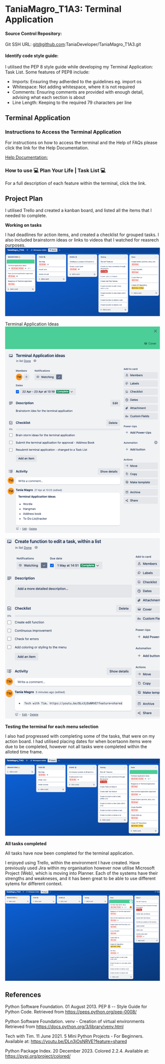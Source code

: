 # TaniaMagro_T1A3: Terminal Application

#### Source Control Repository: 
Git SSH URL: git@github.com:TaniaDeveloper/TaniaMagro_T1A3.git

#### Identify code style guide:
I utilised the PEP 8 style guide while developing my Terminal Application: Task List. Some features of PEP8 include:
* Imports: Ensuring they adherded to the guidelines eg. import os
* Whitespace: Not adding whitespace, where it is not required
* Comments: Ensuring comments are provided with enough detail, advising what each section is about
* Line Length: Keeping to the required 79 characters per line


## Terminal Application

### Instructions to Access the Terminal Application
For instructions on how to access the terminal and the Help of FAQs please click the link for the Help Documentation.

[Help Documentation:](./docs/instructions_and_help.md)

### How to use 💻 Plan Your Life | Task List 💻

For a full description of each feature within the terminal, click the link.

## Project Plan

I utilised Trello and created a kanban board, and listed all the items that I needed to complete.

**Working on tasks**

I had deadlines for action items, and created a checklist for grouped tasks. I also included brainstorm ideas or links to videos that I watched for reasrech purposes.
![Working on tasks](./docs/Working%20on%20tasks.png)

Terminal Application Ideas
![Terminal application ideas](./docs/Terminal%20application%20ideas.png)

![Checklist](./docs/Checklist.png)

**Testing the terminal for each menu selection**

I also had progressed with completing some of the tasks, that were on my action board. I had utilised placing dates for when bcertaonn items were due to be completed, however not all tasks were completed within the alloted time frame.

![Testing terminal](./docs/Testing%20terminal.png)

**All tasks completed**

All tasks have now been completed for the terminal application.

I enjoyed using Trello, within the environment I have created. Have previously used Jira within my organisation however now utilise Microsoft Project (Web), which is moving into Planner. Each of the systems have their strengths and weakneses, and it has been great to be able to use different sytems for different context.

![All completed](./docs/All%20completed.png)






## References
Python Software Foundation. 01 August 2013. PEP 8 -- Style Guide for Python Code. Retrieved from https://peps.python.org/pep-0008/

Python Software Foundation. venv - Creation of virtual environments Retrieved from https://docs.python.org/3/library/venv.html

Tech with Tim. 11 June 2021. 5 Mini Python Projects - For Beginners. Available at: https://youtu.be/DLn3jOsNRVE?feature=shared

Python Package Index. 20 December 2023. Colored 2.2.4. Available at: https://pypi.org/project/colored/


